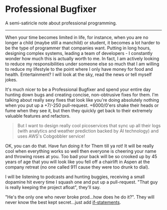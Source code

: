 # Professional Bugfixer
<!-- %TIMESTAMP=1727857395% -->

A semi-satiricle note about professional programming.

-------------------------------------------------------------------------------

When your time becomes limited in life, for instance, when you are no longer a
child (maybe still a manchild) or student, it becomes a lot harder to be the
type of programmer that companies want. Putting in long hours, designing complex
systems, leading a team of developers - I constantly wonder how much this is
actually worth to me. In fact, I am actively looking to reduce my
responsibilities under someone else so much that I am willing to reduce my
lifestyle to the point where I only have money for food and
health. Entertainment? I will look at the sky, read the news or tell myself
jokes.

It's much nicer to be a Professional Bugfixer and spend your entire day hunting
down bugs and creating concise, non-obtrusive fixes for them. I'm talking about
really sexy fixes that look like you're doing absolutely nothing when you put up
a +7/-250 pull-request. +6000/0'ers shake their heads or fume when they see it,
but then they quickly get back to their extremely valuable features and
refactors.

> But I want to design really cool picoservices that sync up all their logs
> (with analytics and weather prediction backed by AI technology) and uses AWS's
> Cobgobbler service!

OK, you can do that. Have fun doing it for Them till ya rot! It will be really
cool when everything works so well then everyone is cheering your name and
throwing roses at you. Too bad your back will be so crooked up by 45 years of
age that you will look like you fell off a chairlift in Aspen at the company
retreat (no one called 911 cause they were too drunk to dial).

I will be listening to podcasts and hunting buggies, receiving a small dopamine
hit every time I squash one and put up a pull-request. "That guy is really
keeping the project afloat", they'll say.

"He's the only one who never broke prod...how does he do it?". They will never
know the best kept secret...just add [if-statements](./if_else.html).

